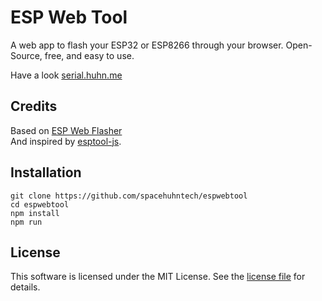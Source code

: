 # ESP Web Tool
A web app to flash your ESP32 or ESP8266 through your browser. Open-Source, free, and easy to use.

Have a look [serial.huhn.me](https://esptool.spacehuhn.com)

## Credits
Based on [ESP Web Flasher](https://github.com/NabuCasa/esp-web-flasher)  
And inspired by [esptool-js](https://github.com/espressif/esptool-js).

## Installation

```
git clone https://github.com/spacehuhntech/espwebtool
cd espwebtool
npm install
npm run
```

## License 

This software is licensed under the MIT License. See the [license file](LICENSE) for details.  
